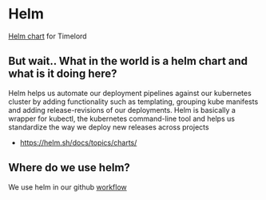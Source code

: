 # Helm
[Helm chart](./timelord/) for Timelord

## But wait.. What in the world is a helm chart and what is it doing here?
Helm helps us automate our deployment pipelines against our kubernetes cluster by adding functionality such as templating, grouping kube manifests and adding release-revisions of our deployments. 
Helm is basically a wrapper for kubectl, the kubernetes command-line tool and helps us standardize the way we deploy new releases across projects

- https://helm.sh/docs/topics/charts/

## Where do we use helm?
We use helm in our github [workflow](../.github/workflows/build-deploy.yml)
